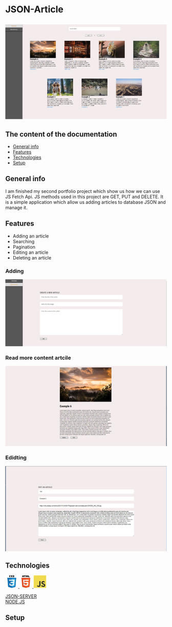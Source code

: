 # JSON-Article

![mian page](https://github.com/janStolc5/JSON-Article/blob/master/readme_img/repoarticlesimg_1.JPG?raw=true)
-----------------------------------------------------------------------------------------------------------------------------------------------------------------------------------
## The content of the documentation
* [General info](#general-info)
* [Features](#features)
* [Technologies](#technologies)
* [Setup](#setup)

## General info
<p>I am finished my second portfolio project which show us how we can use JS Fetch Api. JS methods used in this project are GET, PUT and DELETE. It is a simple application which allow us adding articles to database JSON and manage it.</p>

## Features
* Adding an article
* Searching
* Pagination
* Editing an article
* Deleting an article

<h3>Adding</h3>

![addin page](https://github.com/janStolc5/JSON-Article/blob/master/readme_img/repoarticlesimg_2.JPG?raw=true)

<h3>Read more content artcile</h3>

![addin article](https://github.com/janStolc5/JSON-Article/blob/master/readme_img/repoarticlesimg_3.JPG?raw=true)

<h3>Edidting</h3>

![editing article](https://github.com/janStolc5/JSON-Article/blob/master/readme_img/repoarticlesimg_4.JPG?raw=true)

## Technologies

<p align="left"> <a href="https://www.w3schools.com/css/" target="_blank"> <img src="https://raw.githubusercontent.com/devicons/devicon/master/icons/css3/css3-original-wordmark.svg" alt="css3" width="40" height="40"/> </a> <a href="https://www.w3.org/html/" target="_blank"> <img src="https://raw.githubusercontent.com/devicons/devicon/master/icons/html5/html5-original-wordmark.svg" alt="html5" width="40" height="40"/> </a> <a href="https://developer.mozilla.org/en-US/docs/Web/JavaScript" target="_blank"> <img src="https://raw.githubusercontent.com/devicons/devicon/master/icons/javascript/javascript-original.svg" alt="javascript" width="40" height="40"/> </a> </p>

<a href="https://www.npmjs.com/package/json-server">JSON-SERVER</a><br>
<a href="https://nodejs.org/en/">NODE.JS</a>

## Setup


